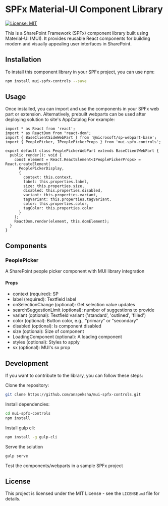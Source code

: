 # SPFx Material-UI Component Library

[![License: MIT](https://img.shields.io/badge/License-MIT-yellow.svg)](https://opensource.org/licenses/MIT)

This is a SharePoint Framework (SPFx) component library built using Material-UI (MUI). It provides reusable React components for building modern and visually appealing user interfaces in SharePoint.

## Installation

To install this component library in your SPFx project, you can use npm:

```bash
npm install mui-spfx-controls --save
```

## Usage

Once installed, you can import and use the components in your SPFx web part or extension. Alternatively, prebuilt webparts can be used after deploying solution to site's AppCatalog For example:

```JSX
import * as React from 'react';
import * as ReactDom from "react-dom";
import { BaseClientSideWebPart } from '@microsoft/sp-webpart-base';
import { PeoplePicker, IPeoplePickerProps } from 'mui-spfx-controls';

export default class PeoplePickerWebPart extends BaseClientWebPart {
  public render(): void {
    const element = React.ReactElement<IPeoplePickerProps> = React.createElement(
      PeoplePickerDisplay,
      {
        context: this.context,
        label: this.properties.label,
        size: this.properties.size,
        disabled: this.properties.disabled,
        variant: this.properties.variant,
        tagVariant: this.properties.tagVariant,
        color: this.properties.color,
        tagColor: this.properties.color
      }
    );
    ReactDom.render(element, this.domElement);
  }
}
```

## Components

### PeoplePicker

A SharePoint people picker component with MUI library integration

#### Props

- context (required): SP
- label (required): Textfield label
- onSelectionChange (optional): Get selection value updates
- searchSuggestionLimit (optional): number of suggestions to provide
- variant (optional): Textfield variant ('standard', 'outlined', 'filled')
- color (optional): Button color, e.g., "primary" or "secondary"
- disabled (optional): Is component disabled
- size (optional): Size of component
- LoadingComponent (optional): A loading component
- styles (optional): Styles to apply
- sx (optional): MUI's sx prop

## Development

If you want to contribute to the library, you can follow these steps:

Clone the repository:

```bash
git clone https://github.com/anapeksha/mui-spfx-controls.git
```

Install dependencies:

```bash
cd mui-spfx-controls
npm install
```

Install gulp cli:

```bash
npm install -g gulp-cli
```

Serve the solution

```bash
gulp serve
```

Test the components/webparts in a sample SPFx project

## License

This project is licensed under the MIT License - see the `LICENSE.md` file for details.
